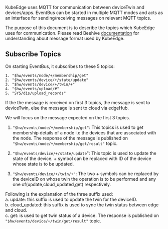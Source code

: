 KubeEdge uses MQTT for communication between deviceTwin and devices/apps.
EventBus can be started in multiple MQTT modes and acts as an interface for sending/receiving messages on relevant MQTT topics.

The purpose of this document is to describe the topics which KubeEdge uses for communication.
Please read Beehive [documentation](/en/docs/beehive) for understanding about message format used by KubeEdge. 

## Subscribe Topics
On starting EventBus, it subscribes to these 5 topics:
```
1. "$hw/events/node/+/membership/get"
2. "$hw/events/device/+/state/update"
3. "$hw/events/device/+/twin/+"
4. "$hw/events/upload/#"
5. "SYS/dis/upload_records"
```  

If the the message is received on first 3 topics, the message is sent to deviceTwin, else the message is sent to cloud via edgeHub.

We will focus on the message expected on the first 3 topics.

1. `"$hw/events/node/+/membership/get"`:
This topics is used to get membership details of a node i.e the devices that are associated with the node.
The response of the message is published on `"$hw/events/node/+/membership/get/result"` topic.  

2. `"$hw/events/device/+/state/update`":
This topic is used to update the state of the device. + symbol can be replaced with ID of the device whose state is to be updated.  

3. `"$hw/events/device/+/twin/+"`:
The two + symbols can be replaced by the deviceID on whose twin the operation is to be performed and any one of(update,cloud_updated,get) respectively.  

Following is the explanation of the three suffix used:  
    a. update: this suffix is used to update the twin for the deviceID.  
    b. cloud_updated: this suffix is used to sync the twin status between edge and cloud.  
    c. get: is used to get twin status of a device. The response is published on `"$hw/events/device/+/twin/get/result"` topic.